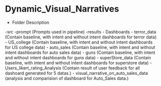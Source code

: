 # Dynamic_Visual_Narratives

* Folder Description

-src
-prompt (Prompts used in pipeline)
-results
    - Dashboards 
        - terror_data (Contain baseline, with intent and without intent dashboards for terror data)
        - US_college (Contain baseline, with intent and without intent dashboards for US college data)
        - auto_sales (Contain baseline, with intent and without intent dashboards for auto sales data)
        - guns (Contain baseline, with intent and without intent dashboards for guns data)
        - superStore_data (Contain baseline, with intent and without intent dashboards for superstore data) 
    - Users_likert_rating_Analysis (Contain result of user feedback for all dashoard generated for 5 datas.)
    - visual_narrative_on_auto_sales_data (analysis and comparision of dashboard for Auto_Sales data.) 
